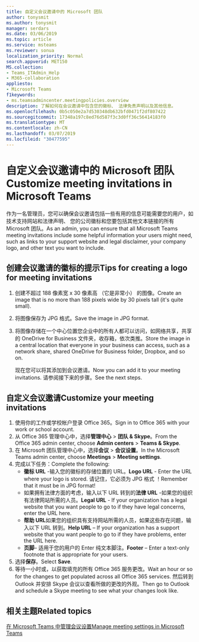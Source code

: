 ```yaml
---
title: 自定义会议邀请中的 Microsoft 团队
author: tonysmit
ms.author: tonysmit
manager: serdars
ms.date: 03/06/2019
ms.topic: article
ms.service: msteams
ms.reviewer: sonua
localization_priority: Normal
search.appverid: MET150
MS.collection:
- Teams_ITAdmin_Help
- M365-collaboration
appliesto:
- Microsoft Teams
f1keywords:
- ms.teamsadmincenter.meetingpolicies.overview
description: 了解如何在会议邀请中包含您的徽标、 法律免责声明以及其他信息。
ms.openlocfilehash: 0b5c050e2a7d530348db632bfd0471f2df807422
ms.sourcegitcommit: 17348a197c8ed76d587f3c3d0ff36c56414183f0
ms.translationtype: MT
ms.contentlocale: zh-CN
ms.lasthandoff: 03/07/2019
ms.locfileid: "30477595"
---
```

# <a name="customize-meeting-invitations-in-microsoft-teams"></a><span data-ttu-id="17ee2-103">自定义会议邀请中的 Microsoft 团队</span><span class="sxs-lookup"><span data-stu-id="17ee2-103">Customize meeting invitations in Microsoft Teams</span></span>

<span data-ttu-id="17ee2-104">作为一名管理员，您可以确保会议邀请包括一些有用的信息可能需要您的用户，如技术支持网站和法律声明、 您的公司徽标和您要包括其他文本链接的所有 Microsoft 团队。</span><span class="sxs-lookup"><span data-stu-id="17ee2-104">As an admin, you can ensure that all Microsoft Teams meeting invitations include some helpful information your users might need, such as links to your support website and legal disclaimer, your company logo, and other text you want to include.</span></span> 

## <a name="tips-for-creating-a-logo-for-meeting-invitations"></a><span data-ttu-id="17ee2-105">创建会议邀请的徽标的提示</span><span class="sxs-lookup"><span data-stu-id="17ee2-105">Tips for creating a logo for meeting invitations</span></span>

1. <span data-ttu-id="17ee2-106">创建不超过 188 像素宽 x 30 像素高 （它是非常小） 的图像。</span><span class="sxs-lookup"><span data-stu-id="17ee2-106">Create an image that is no more than 188 pixels wide by 30 pixels tall (it's quite small).</span></span>
2. <span data-ttu-id="17ee2-107">将图像保存为 JPG 格式。</span><span class="sxs-lookup"><span data-stu-id="17ee2-107">Save the image in JPG format.</span></span>
3. <span data-ttu-id="17ee2-108">将图像存储在一个中心位置您企业中的所有人都可以访问，如网络共享，共享的 OneDrive for Business 文件夹，收存箱，依次类推。</span><span class="sxs-lookup"><span data-stu-id="17ee2-108">Store the image in a central location that everyone in your business can access, such as a network share, shared OneDrive for Business folder, Dropbox, and so on.</span></span>

    <span data-ttu-id="17ee2-109">现在您可以将其添加到会议邀请。</span><span class="sxs-lookup"><span data-stu-id="17ee2-109">Now you can add it to your meeting invitations.</span></span> <span data-ttu-id="17ee2-110">请参阅接下来的步骤。</span><span class="sxs-lookup"><span data-stu-id="17ee2-110">See the next steps.</span></span>

## <a name="customize-your-meeting-invitations"></a><span data-ttu-id="17ee2-111">自定义会议邀请</span><span class="sxs-lookup"><span data-stu-id="17ee2-111">Customize your meeting invitations</span></span>

1. <span data-ttu-id="17ee2-112">使用你的工作或学校帐户登录 Office 365。</span><span class="sxs-lookup"><span data-stu-id="17ee2-112">Sign in to Office 365 with your work or school account.</span></span>
2. <span data-ttu-id="17ee2-113">从 Office 365 管理中心中，选择**管理中心** > **团队 & Skype**。</span><span class="sxs-lookup"><span data-stu-id="17ee2-113">From the Office 365 admin center, choose **Admin centers** > **Teams & Skype**.</span></span>
3. <span data-ttu-id="17ee2-114">在 Microsoft 团队管理中心中，选择**会议** > **会议设置**。</span><span class="sxs-lookup"><span data-stu-id="17ee2-114">In the Microsoft Teams admin center, choose **Meetings** > **Meeting settings**.</span></span>
4. <span data-ttu-id="17ee2-115">完成以下任务：</span><span class="sxs-lookup"><span data-stu-id="17ee2-115">Complete the following:</span></span>
    - <span data-ttu-id="17ee2-116">**徽标 URL** -输入您的徽标的存储位置的 URL。</span><span class="sxs-lookup"><span data-stu-id="17ee2-116">**Logo URL** - Enter the URL where your logo is stored.</span></span> <span data-ttu-id="17ee2-117">请记住，它必须为 JPG 格式 ！</span><span class="sxs-lookup"><span data-stu-id="17ee2-117">Remember that it must be in JPG format!</span></span>
    - <span data-ttu-id="17ee2-118">如果拥有法律方面的考虑，输入以下 URL 转到的**法律 URL** -如果您的组织有法律网站所需的人员。</span><span class="sxs-lookup"><span data-stu-id="17ee2-118">**Legal URL** - If your organization has a legal website that you want people to go to if they have legal concerns, enter the URL here.</span></span>
    - <span data-ttu-id="17ee2-119">**帮助 URL**如果您的组织具有支持网站所需的人员，如果这些存在问题，输入以下 URL 转到。</span><span class="sxs-lookup"><span data-stu-id="17ee2-119">**Help URL** – If your organization has a support website that you want people to go to if they have problems, enter the URL here.</span></span>
    - <span data-ttu-id="17ee2-120">**页脚**– 适用于您的用户的 Enter 纯文本脚注。</span><span class="sxs-lookup"><span data-stu-id="17ee2-120">**Footer** – Enter a text-only footnote that is appropriate for your users.</span></span>
5.  <span data-ttu-id="17ee2-121">选择**保存**。</span><span class="sxs-lookup"><span data-stu-id="17ee2-121">Select **Save**.</span></span>
6.  <span data-ttu-id="17ee2-122">等待一小时或，以获取填充的所有 Office 365 服务更改。</span><span class="sxs-lookup"><span data-stu-id="17ee2-122">Wait an hour or so for the changes to get populated across all Office 365 services.</span></span> <span data-ttu-id="17ee2-123">然后转到 Outlook 并安排 Skype 会议以查看所做的更改的外观。</span><span class="sxs-lookup"><span data-stu-id="17ee2-123">Then go to Outlook and schedule a Skype meeting to see what your changes look like.</span></span>

## <a name="related-topics"></a><span data-ttu-id="17ee2-124">相关主题</span><span class="sxs-lookup"><span data-stu-id="17ee2-124">Related topics</span></span>

[<span data-ttu-id="17ee2-125">在 Microsoft Teams 中管理会议设置</span><span class="sxs-lookup"><span data-stu-id="17ee2-125">Manage meeting settings in Microsoft Teams</span></span>](meeting-settings-in-teams.md)